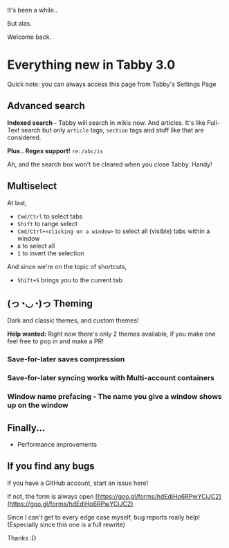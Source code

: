 It's been a while..

But alas.

Welcome back.

# Everything new in Tabby 3.0

Quick note: you can always access this page from Tabby's Settings Page

## Advanced search

**Indexed search -** Tabby will search in wikis now. And articles. It's like Full-Text search but only `article` tags, `section` tags and stuff like that are considered.

**Plus.. Regex support!**  `re:/abc/is`

Ah, and the search box won't be cleared when you close Tabby. Handy!

## Multiselect

At last,

- `Cmd/Ctrl` to select tabs
- `Shift` to range select
- `Cmd/Ctrl+<clicking on a window>` to select all (visible) tabs within a window
- `A` to select all
- `I` to invert the selection

And since we're on the topic of shortcuts,

- `Shift+S` brings you to the current tab

## (っ◔◡◔)っ Theming

Dark and classic themes, and custom themes!

**Help wanted:** Right now there's only 2 themes available, if you make one feel free to pop in and make a PR!

### Save-for-later saves compression
### Save-for-later syncing works with Multi-account containers
### Window name prefacing - The name you give a window shows up on the window

## Finally...

- Performance improvements

## If you find any bugs

If you have a GitHub account, start an issue here!

If not, the form is always open [https://goo.gl/forms/hdEdjHo6RPwYCiJC2](https://goo.gl/forms/hdEdjHo6RPwYCiJC2)

Since I can't get to every edge case myself, bug reports really help! (Especially since this one is a full rewrite)

Thanks :D